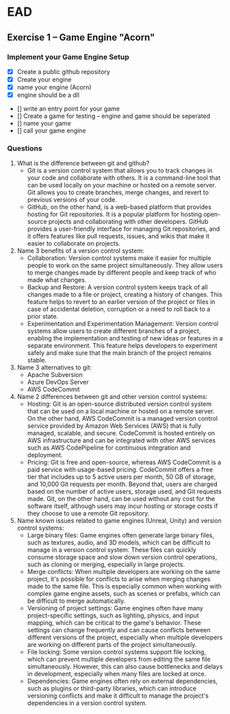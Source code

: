 # EAD

## Exercise 1 – Game Engine "Acorn"
### Implement your Game Engine Setup
- [x] Create a public github repository
- [x] Create your engine
- [x] name your engine (Acorn)
- [x] engine should be a dll
- [] write an entry point for your game
- [] Create a game for testing – engine and game should be seperated
- [] name your game
- [] call your game engine
### Questions
1. What is the difference between git and github?
    - Git is a version control system that allows you to track changes in your code and collaborate with others. It is a command-line tool that can be used locally on your machine or hosted on a remote server. Git allows you to create branches, merge changes, and revert to previous versions of your code.
    - GitHub, on the other hand, is a web-based platform that provides hosting for Git repositories. It is a popular platform for hosting open-source projects and collaborating with other developers. GitHub provides a user-friendly interface for managing Git repositories, and it offers features like pull requests, issues, and wikis that make it easier to collaborate on projects.
2. Name 3 benefits of a version control system:
   - Collaboration: Version control systems make it easier for multiple people to work on the same project simultaneously. They allow users to merge changes made by different people and keep track of who made what changes.
   - Backup and Restore: A version control system keeps track of all changes made to a file or project, creating a history of changes. This feature helps to revert to an earlier version of the project or files in case of accidental deletion, corruption or a need to roll back to a prior state.
   - Experimentation and Experimentation Management: Version control systems allow users to create different branches of a project, enabling the implementation and testing of new ideas or features in a separate environment. This feature helps developers to experiment safely and make sure that the main branch of the project remains stable.
3. Name 3 alternatives to git:
   -  Apache Subversion
   -  Azure DevOps Server
   -  AWS CodeCommit
4. Name 2 differences between git and other version control systems:
   - Hosting: Git is an open-source distributed version control system that can be used on a local machine or hosted on a remote server. On the other hand, AWS CodeCommit is a managed version control service provided by Amazon Web Services (AWS) that is fully managed, scalable, and secure. CodeCommit is hosted entirely on AWS infrastructure and can be integrated with other AWS services such as AWS CodePipeline for continuous integration and deployment.
   - Pricing: Git is free and open-source, whereas AWS CodeCommit is a paid service with usage-based pricing. CodeCommit offers a free tier that includes up to 5 active users per month, 50 GB of storage, and 10,000 Git requests per month. Beyond that, users are charged based on the number of active users, storage used, and Git requests made. Git, on the other hand, can be used without any cost for the software itself, although users may incur hosting or storage costs if they choose to use a remote Git repository.
5. Name known issues related to game engines (Unreal, Unity) and version control systems:
   - Large binary files: Game engines often generate large binary files, such as textures, audio, and 3D models, which can be difficult to manage in a version control system. These files can quickly consume storage space and slow down version control operations, such as cloning or merging, especially in large projects.
   - Merge conflicts: When multiple developers are working on the same project, it's possible for conflicts to arise when merging changes made to the same file. This is especially common when working with complex game engine assets, such as scenes or prefabs, which can be difficult to merge automatically.
   - Versioning of project settings: Game engines often have many project-specific settings, such as lighting, physics, and input mapping, which can be critical to the game's behavior. These settings can change frequently and can cause conflicts between different versions of the project, especially when multiple developers are working on different parts of the project simultaneously.
   - File locking: Some version control systems support file locking, which can prevent multiple developers from editing the same file simultaneously. However, this can also cause bottlenecks and delays in development, especially when many files are locked at once.
   - Dependencies: Game engines often rely on external dependencies, such as plugins or third-party libraries, which can introduce versioning conflicts and make it difficult to manage the project's dependencies in a version control system.
  
